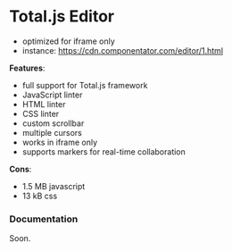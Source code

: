 # Total.js Editor

- optimized for iframe only
- instance: https://cdn.componentator.com/editor/1.html

__Features__:

- full support for Total.js framework
- JavaScript linter
- HTML linter
- CSS linter
- custom scrollbar
- multiple cursors
- works in iframe only
- supports markers for real-time collaboration

__Cons__:

- 1.5 MB javascript
- 13 kB css

### Documentation

Soon.